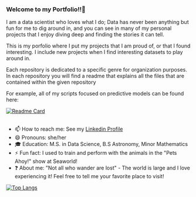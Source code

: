 ### Welcome to my Portfolio!!👋

I am a data scientist who loves what I do; Data has never been anything but fun for me to dig around in, and you can see in many of my personal projects that I enjoy diving deep and finding the stories it can tell.


This is my porfolio where I put my projects that I am proud of, or that I found interesting.
I include new projects when I find interesting datasets to play around in.


Each repository is dedicated to a specific genre for organization purposes. In each repository you will find a readme that explains all the files that are contained within the given repository

For example, all of my scripts focused on predictive models can be found here:

[![Readme Card](https://github-readme-stats.vercel.app/api/pin/?username=plaiddragon&repo=machine-learning)](https://github.com/plaiddragon/github-readme-stats)
<br>
<br>
- 📫 How to reach me: See my [Linkedin Profile](www.linkedin.com/in/kristiana-reed)
- 😄 Pronouns: she/her
- 🎓 Education: M.S. in Data Science, B.S Astronomy, Minor Mathematics
- ⚡ Fun fact: I used to train and perform with the animals in the "Pets Ahoy!" show at Seaworld!
- ❓ About me: "Not all who wander are lost" - The world is large and I love experiencing it! Feel free to tell me your favorite place to visit!

[![Top Langs](https://github-readme-stats.vercel.app/api/top-langs/?username=plaiddragon)](https://github.com/anuraghazra/github-readme-stats)
